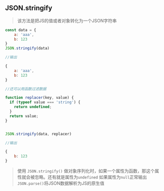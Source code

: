 ## JSON.stringify

>该方法是把JS的值或者对象转化为一个JSON字符串

```js
const data = {
	a: 'aaa',
	b: 123
}
JSON.stringify(data)

//输出

{
	a: 'aaa',
	b: 123	
}

//还可以用函数过滤数据

function replacer(key, value) {
  if (typeof value === 'string') {
    return undefined;
  }
  return value;
} 


JSON.stringify(data, replacer)

//输出

{
	b: 123
}
```
>使用 `JSON.stringify()` 做对象序列化时，如果一个属性为函数，那这个属性就会被忽略。还有就是属性为```undefined``` 如果属性为```null```正常输出  
```JSON.parse()```将JSON数据解析为JS的原生值